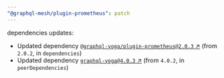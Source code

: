 ```yaml
---
"@graphql-mesh/plugin-prometheus": patch
---
```

dependencies updates:
  - Updated dependency [`@graphql-yoga/plugin-prometheus@2.0.3` ↗︎](https://www.npmjs.com/package/@graphql-yoga/plugin-prometheus/v/2.0.3) (from `2.0.2`, in `dependencies`)
  - Updated dependency [`graphql-yoga@4.0.3` ↗︎](https://www.npmjs.com/package/graphql-yoga/v/4.0.3) (from `4.0.2`, in `peerDependencies`)
